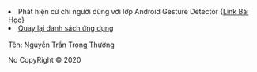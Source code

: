 <li><a >Phát hiện cử chỉ người dùng với lớp Android Gesture Detector</a> {<a href="https://ngocminhtran.com/2018/10/08/phat-hien-cu-chi-nguoi-dung-voi-lop-android-gesture-detector/">Link Bài Học</a>}</li>
<li><a href="https://github.com/thuongnguyen55/Bai-Tap-Android/blob/master/README.md">Quay lại danh sách ứng dụng</a></li>
<br />
<a>Tên: Nguyễn Trần Trọng Thưởng</a>
<p>No CopyRight &copy; 2020</p>
